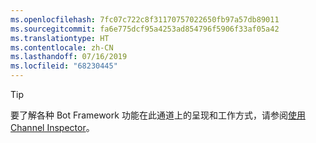 ```yaml
---
ms.openlocfilehash: 7fc07c722c8f31170757022650fb97a57db89011
ms.sourcegitcommit: fa6e775dcf95a4253ad854796f5906f33af05a42
ms.translationtype: HT
ms.contentlocale: zh-CN
ms.lasthandoff: 07/16/2019
ms.locfileid: "68230445"
---
```

> [!TIP]
> 要了解各种 Bot Framework 功能在此通道上的呈现和工作方式，请参阅[使用 Channel Inspector](~/bot-service-channel-inspector.md)。